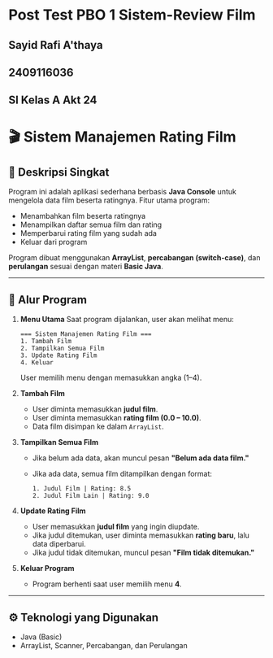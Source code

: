 # Post Test PBO 1 Sistem-Review Film
## Sayid Rafi A'thaya
## 2409116036
## SI Kelas A Akt 24


# 🎬 Sistem Manajemen Rating Film

## 📌 Deskripsi Singkat

Program ini adalah aplikasi sederhana berbasis **Java Console** untuk mengelola data film beserta ratingnya.
Fitur utama program:

* Menambahkan film beserta ratingnya
* Menampilkan daftar semua film dan rating
* Memperbarui rating film yang sudah ada
* Keluar dari program

Program dibuat menggunakan **ArrayList**, **percabangan (switch-case)**, dan **perulangan** sesuai dengan materi **Basic Java**.

---

## 🔄 Alur Program

1. **Menu Utama**
   Saat program dijalankan, user akan melihat menu:

   ```
   === Sistem Manajemen Rating Film ===
   1. Tambah Film
   2. Tampilkan Semua Film
   3. Update Rating Film
   4. Keluar
   ```

   User memilih menu dengan memasukkan angka (1–4).

2. **Tambah Film**

   * User diminta memasukkan **judul film**.
   * User diminta memasukkan **rating film (0.0 – 10.0)**.
   * Data film disimpan ke dalam `ArrayList`.

3. **Tampilkan Semua Film**

   * Jika belum ada data, akan muncul pesan **"Belum ada data film."**
   * Jika ada data, semua film ditampilkan dengan format:

     ```
     1. Judul Film | Rating: 8.5
     2. Judul Film Lain | Rating: 9.0
     ```

4. **Update Rating Film**

   * User memasukkan **judul film** yang ingin diupdate.
   * Jika judul ditemukan, user diminta memasukkan **rating baru**, lalu data diperbarui.
   * Jika judul tidak ditemukan, muncul pesan **"Film tidak ditemukan."**

5. **Keluar Program**

   * Program berhenti saat user memilih menu **4**.

---

## ⚙️ Teknologi yang Digunakan

* Java (Basic)
* ArrayList, Scanner, Percabangan, dan Perulangan
